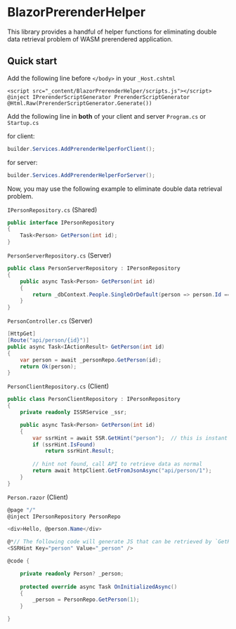 # BlazorPrerenderHelper

This library provides a handful of helper functions for eliminating double data retrieval problem of WASM prerendered application.

## Quick start

Add the following line before `</body>` in your `_Host.cshtml`
```
<script src="_content/BlazorPrerenderHelper/scripts.js"></script>
@inject IPrerenderScriptGenerator PrerenderScriptGenerator
@Html.Raw(PrerenderScriptGenerator.Generate())
```

Add the following line in **both** of your client and server `Program.cs` or `Startup.cs`

for client:
```csharp
builder.Services.AddPrerenderHelperForClient();
```

for server:
```csharp
builder.Services.AddPrerenderHelperForServer();
```

Now, you may use the following example to eliminate double data retrieval problem.

`IPersonRepository.cs` (Shared)
```csharp
public interface IPersonRepository
{
    Task<Person> GetPerson(int id);
}
```

`PersonServerRepository.cs` (Server)
```csharp
public class PersonServerRepository : IPersonRepository
{
    public async Task<Person> GetPerson(int id)
    {
        return _dbContext.People.SingleOrDefault(person => person.Id == id);
    }
}
```

`PersonController.cs` (Server)
```csharp
[HttpGet]
[Route("api/person/{id}")]
public async Task<IActionResult> GetPerson(int id)
{
    var person = await _personRepo.GetPerson(id);
    return Ok(person);
}
```

`PersonClientRepository.cs` (Client)
```csharp
public class PersonClientRepository : IPersonRepository
{
    private readonly ISSRService _ssr;

    public async Task<Person> GetPerson(int id)
    {
        var ssrHint = await SSR.GetHint("person");  // this is instant return, because hint is retrieved from JS, which is generated during prerendering
        if (ssrHint.IsFound)
            return ssrHint.Result;
            
        // hint not found, call API to retrieve data as normal
        return await httpClient.GetFromJsonAsync("api/person/1");
    }
}
```

`Person.razor` (Client)
```csharp
@page "/"
@inject IPersonRepository PersonRepo

<div>Hello, @person.Name</div>

@*// The following code will generate JS that can be retrieved by `GetHint` method. In client context, the component is just a dummy component *@
<SSRHint Key="person" Value="_person" />

@code {

    private readonly Person? _person;
    
    protected override async Task OnInitializedAsync()
    {
        _person = PersonRepo.GetPerson(1);
    }

}
```
